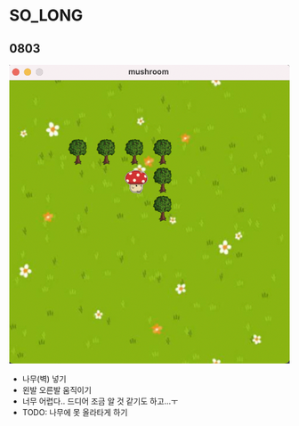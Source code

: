 # SO_LONG
## 0803
<p align = "center"><img src = "https://github.com/euiminnn/image-upload/blob/master/shroom_and_tree.png" width = "600"></p>

- 나무(벽) 넣기
- 왼발 오른발 움직이기
- 너무 어렵다.. 드디어 조금 알 것 같기도 하고...ㅜ
- TODO: 나무에 못 올라타게 하기
